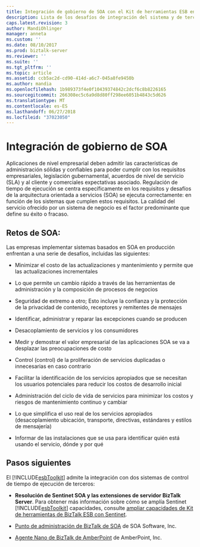 ```yaml
---
title: Integración de gobierno de SOA con el Kit de herramientas ESB en BizTalk Server | Microsoft Docs
description: Lista de los desafíos de integración del sistema y de terceros basadas en SOA con el Kit de herramientas de ESB en BizTalk Server
caps.latest.revision: 3
author: MandiOhlinger
manager: anneta
ms.custom: ''
ms.date: 08/10/2017
ms.prod: biztalk-server
ms.reviewer: ''
ms.suite: ''
ms.tgt_pltfrm: ''
ms.topic: article
ms.assetid: ccb5ac2d-cd90-414d-a6c7-045a8fe9450b
ms.author: mandia
ms.openlocfilehash: 1b989373f4e0f10439374842c2dcf6c8b8226165
ms.sourcegitcommit: 266308ec5c6a9d8d80ff298ee6051b4843c5d626
ms.translationtype: MT
ms.contentlocale: es-ES
ms.lasthandoff: 06/27/2018
ms.locfileid: "37023050"
---
```

# <a name="soa-governance-integration"></a>Integración de gobierno de SOA
Aplicaciones de nivel empresarial deben admitir las características de administración sólidas y confiables para poder cumplir con los requisitos empresariales, legislación gubernamental, acuerdos de nivel de servicio (SLA) y al cliente y comerciales expectativas asociado. Regulación de tiempo de ejecución se centra específicamente en los requisitos y desafíos de la arquitectura orientada a servicios (SOA) se ejecuta correctamente: en función de los sistemas que cumplen estos requisitos. La calidad del servicio ofrecido por un sistema de negocio es el factor predominante que define su éxito o fracaso.  

## <a name="soa-challenges"></a>Retos de SOA:  
 Las empresas implementar sistemas basados en SOA en producción enfrentan a una serie de desafíos, incluidas las siguientes:  

-   Minimizar el costo de las actualizaciones y mantenimiento y permite que las actualizaciones incrementales  

-   Lo que permite un cambio rápido a través de las herramientas de administración y la composición de procesos de negocios  

-   Seguridad de extremo a otro; Esto incluye la confianza y la protección de la privacidad de contenido, receptores y remitentes de mensajes  

-   Identificar, administrar y reparar las excepciones cuando se producen  

-   Desacoplamiento de servicios y los consumidores  

-   Medir y demostrar el valor empresarial de las aplicaciones SOA se va a desplazar las preocupaciones de costo  

-   Control (control) de la proliferación de servicios duplicadas o innecesarias en caso contrario  

-   Facilitar la identificación de los servicios apropiados que se necesitan los usuarios potenciales para reducir los costos de desarrollo inicial  

-   Administración del ciclo de vida de servicios para minimizar los costos y riesgos de mantenimiento continuo y cambiar  

-   Lo que simplifica el uso real de los servicios apropiados (desacoplamiento ubicación, transporte, directivas, estándares y estilos de mensajería)  

-   Informar de las instalaciones que se usa para identificar quién está usando el servicio, dónde y por qué  

## <a name="next-steps"></a>Pasos siguientes
 El [!INCLUDE[esbToolkit](../includes/esbtoolkit-md.md)] admite la integración con dos sistemas de control de tiempo de ejecución de terceros:  

- **Resolución de Sentinet SOA y las extensiones de servidor BizTalk Server**. Para obtener más información sobre cómo se amplía Sentinet [!INCLUDE[esbToolkit](../includes/esbtoolkit-md.md)] capacidades, consulte [ampliar capacidades de Kit de herramientas de BizTalk ESB con Sentinet](../technical-guides/extending-biztalk-esb-toolkit-capabilities-with-sentinet.md).

- [Punto de administración de BizTalk de SOA](../esb-toolkit/soa-biztalk-management-point.md) de SOA Software, Inc.  

- [Agente Nano de BizTalk de AmberPoint](../esb-toolkit/amberpoint-biztalk-nano-agent.md) de AmberPoint, Inc.
